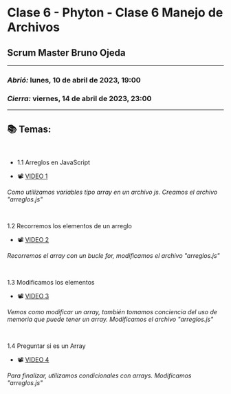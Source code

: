 # Clase 6 - Phyton - Clase 6 Manejo de Archivos 
## Scrum Master Bruno Ojeda

---

### *Abrió:* lunes, 10 de abril de 2023, 19:00
### *Cierra:* viernes, 14 de abril de 2023, 23:00

---

## 📚 Temas:

<br>

- 1.1 Arreglos en JavaScript

- 📽 [VIDEO 1](https://frsrutneduar-my.sharepoint.com/:v:/g/personal/abetancud_frsr_utn_edu_ar/EX23-Z7jRrVDgQLhkteYqasBOk-iPode0wpIqHB8dHFO4Q?e=tOP6r2)

 *Como utilizamos variables tipo array en un archivo js. Creamos el archivo "arreglos.js"*

<br>

1.2 Recorremos los elementos de un arreglo

- 📽 [VIDEO 2](https://frsrutneduar-my.sharepoint.com/:v:/g/personal/abetancud_frsr_utn_edu_ar/EVXh25sQQP5GjcU8o0FypC0BwmxC_czAo5f3jwBZoelqVA?e=R9aDhw)

 *Recorremos el array con un bucle for, modificamos el archivo "arreglos.js"*

<br>

1.3 Modificamos los elementos

- 📽 [VIDEO 3](https://frsrutneduar-my.sharepoint.com/:v:/g/personal/abetancud_frsr_utn_edu_ar/ETHEnThKZvFGu6C7XM_Z5qcBdVdWWNVIkuZ_opJppKWQkg?e=nwU851)

*Vemos como modificar un array, también tomamos conciencia del uso de memoria que puede tener un array. Modificamos el archivo "arreglos.js"*

<br>

1.4 Preguntar si es un Array

- 📽 [VIDEO 4](https://frsrutneduar-my.sharepoint.com/:v:/g/personal/abetancud_frsr_utn_edu_ar/EQdUvo9cc0ZHtSLn-y-ecHcBHaTmTi9p4F-ujbpyAsa-JA?e=gBWVns)

 *Para finalizar, utilizamos condicionales con arrays. Modificamos "arreglos.js"*
